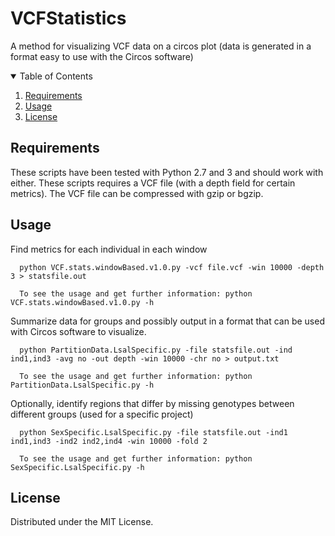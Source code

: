 # VCFStatistics
A method for visualizing VCF data on a circos plot (data is generated in a format easy to use with the Circos software)

<!-- TABLE OF CONTENTS -->
<details open="open">
  <summary>Table of Contents</summary>
  <ol>
    <li><a href="#requirements">Requirements</a></li>
    <li><a href="#usage">Usage</a></li>
    <li><a href="#license">License</a></li>
  </ol>
</details>

<!-- requirements -->
## Requirements

These scripts have been tested with Python 2.7 and 3 and should work with either.
These scripts requires a VCF file (with a depth field for certain metrics).  The VCF file can be compressed with gzip or bgzip.

<!-- usage -->
## Usage

Find metrics for each individual in each window

      python VCF.stats.windowBased.v1.0.py -vcf file.vcf -win 10000 -depth 3 > statsfile.out

      To see the usage and get further information: python VCF.stats.windowBased.v1.0.py -h

Summarize data for groups and possibly output in a format that can be used with Circos software to visualize.

      python PartitionData.LsalSpecific.py -file statsfile.out -ind ind1,ind3 -avg no -out depth -win 10000 -chr no > output.txt

      To see the usage and get further information: python PartitionData.LsalSpecific.py -h
      
Optionally, identify regions that differ by missing genotypes between different groups (used for a specific project)

      python SexSpecific.LsalSpecific.py -file statsfile.out -ind1 ind1,ind3 -ind2 ind2,ind4 -win 10000 -fold 2
      
      To see the usage and get further information: python SexSpecific.LsalSpecific.py -h

<!-- license -->
## License 

Distributed under the MIT License.

